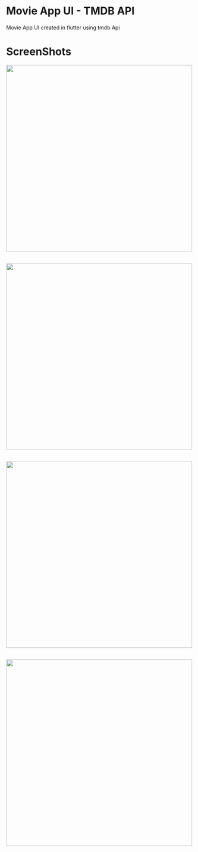 
# Movie App UI - TMDB API

Movie App UI created in flutter using tmdb Api 

# ScreenShots

<img src="https://user-images.githubusercontent.com/75885182/173527717-68538fbd-57ea-4f61-a3bc-d7da3b686449.jpg" height=500px ><br><br>

<img src="https://user-images.githubusercontent.com/75885182/173527951-e12c32e9-a9a9-4249-9424-e68d6ae22b6a.jpg" height=500px ><br><br>

<img src="https://user-images.githubusercontent.com/75885182/173528035-6dc4a8de-a620-45b8-9531-0d80ffaaa2a9.jpg" height=500px ><br><br>

<img src="https://user-images.githubusercontent.com/75885182/173528074-5214f999-4110-4a21-ac11-90c0ff9ba019.jpg" height=500px ><br><br>





